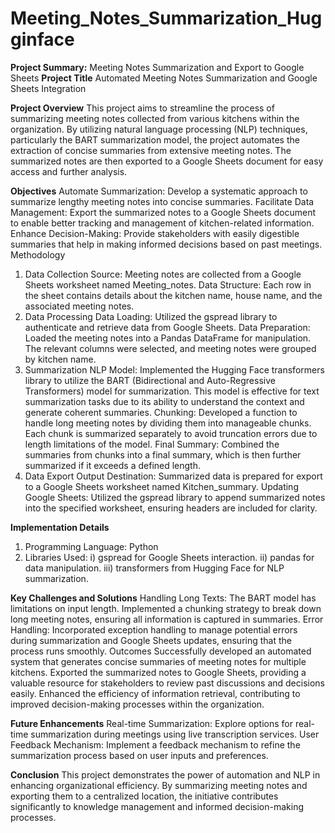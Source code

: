 # Meeting_Notes_Summarization_Hugginface

**Project Summary:** Meeting Notes Summarization and Export to Google Sheets
**Project Title**
Automated Meeting Notes Summarization and Google Sheets Integration

**Project Overview**
This project aims to streamline the process of summarizing meeting notes collected from various kitchens within the organization. By utilizing natural language processing (NLP) techniques, particularly the BART summarization model, the project automates the extraction of concise summaries from extensive meeting notes. The summarized notes are then exported to a Google Sheets document for easy access and further analysis.

**Objectives**
Automate Summarization: Develop a systematic approach to summarize lengthy meeting notes into concise summaries.
Facilitate Data Management: Export the summarized notes to a Google Sheets document to enable better tracking and management of kitchen-related information.
Enhance Decision-Making: Provide stakeholders with easily digestible summaries that help in making informed decisions based on past meetings.
Methodology
1. Data Collection
Source: Meeting notes are collected from a Google Sheets worksheet named Meeting_notes.
Data Structure: Each row in the sheet contains details about the kitchen name, house name, and the associated meeting notes.
2. Data Processing
Data Loading: Utilized the gspread library to authenticate and retrieve data from Google Sheets.
Data Preparation: Loaded the meeting notes into a Pandas DataFrame for manipulation. The relevant columns were selected, and meeting notes were grouped by kitchen name.
3. Summarization
NLP Model: Implemented the Hugging Face transformers library to utilize the BART (Bidirectional and Auto-Regressive Transformers) model for summarization. This model is effective for text summarization tasks due to its ability to understand the context and generate coherent summaries.
Chunking: Developed a function to handle long meeting notes by dividing them into manageable chunks. Each chunk is summarized separately to avoid truncation errors due to length limitations of the model.
Final Summary: Combined the summaries from chunks into a final summary, which is then further summarized if it exceeds a defined length.
4. Data Export
Output Destination: Summarized data is prepared for export to a Google Sheets worksheet named Kitchen_summary.
Updating Google Sheets: Utilized the gspread library to append summarized notes into the specified worksheet, ensuring headers are included for clarity.

**Implementation Details**
1. Programming Language: Python
2. Libraries Used:
   i) gspread for Google Sheets interaction.
   ii) pandas for data manipulation.
   iii) transformers from Hugging Face for NLP summarization.



**Key Challenges and Solutions**
Handling Long Texts: The BART model has limitations on input length. Implemented a chunking strategy to break down long meeting notes, ensuring all information is captured in summaries.
Error Handling: Incorporated exception handling to manage potential errors during summarization and Google Sheets updates, ensuring that the process runs smoothly.
Outcomes
Successfully developed an automated system that generates concise summaries of meeting notes for multiple kitchens.
Exported the summarized notes to Google Sheets, providing a valuable resource for stakeholders to review past discussions and decisions easily.
Enhanced the efficiency of information retrieval, contributing to improved decision-making processes within the organization.

**Future Enhancements**
Real-time Summarization: Explore options for real-time summarization during meetings using live transcription services.
User Feedback Mechanism: Implement a feedback mechanism to refine the summarization process based on user inputs and preferences.


**Conclusion**
This project demonstrates the power of automation and NLP in enhancing organizational efficiency. By summarizing meeting notes and exporting them to a centralized location, the initiative contributes significantly to knowledge management and informed decision-making processes.
